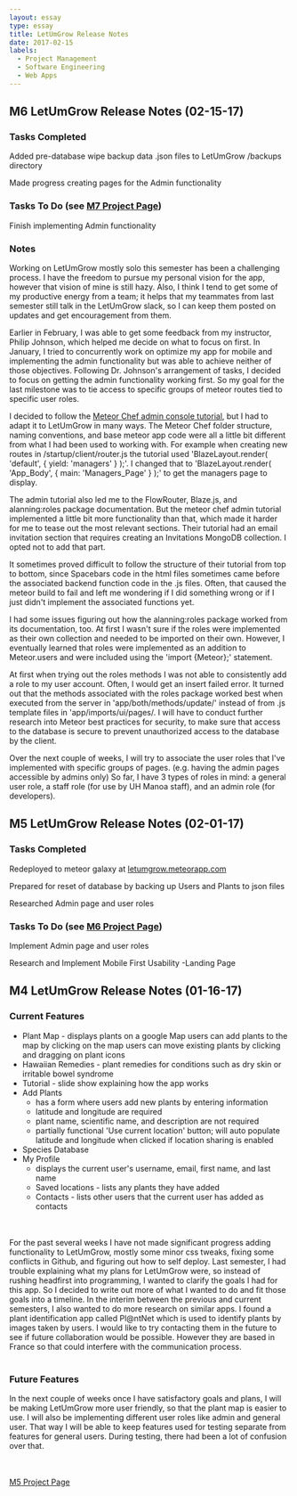 ```yaml
---
layout: essay
type: essay
title: LetUmGrow Release Notes
date: 2017-02-15
labels:
  - Project Management
  - Software Engineering
  - Web Apps
---
```




## M6 LetUmGrow Release Notes (02-15-17)

### Tasks Completed
Added pre-database wipe backup data .json files to LetUmGrow /backups directory

Made progress creating pages for the Admin functionality

### Tasks To Do (see <a href="https://github.com/LetUmGrow/LetUmGrow/projects/8">M7 Project Page</a>)
Finish implementing Admin functionality

### Notes
Working on LetUmGrow mostly solo this semester has been a challenging process. I have the freedom to pursue my personal vision for the app, however that vision of mine is still hazy. Also, I think I tend to get some of my productive energy from a team; it helps that my teammates from last semester still talk in the LetUmGrow slack, so I can keep them posted on updates and get encouragement from them.


Earlier in February, I was able to get some feedback from my instructor, Philip Johnson, which helped me decide on what to focus on first. In January, I tried to concurrently work on optimize my app for mobile and implementing the admin functionality but was able to achieve neither of those objectives. Following Dr. Johnson's arrangement of tasks, I decided to focus on getting the admin functionality working first. So my goal for the last milestone was to tie access to specific groups of meteor routes tied to specific user roles.


I decided to follow the <a href="https://themeteorchef.com/tutorials/building-a-user-admin">Meteor Chef admin console tutorial</a>, but I had to adapt it to LetUmGrow in many ways. The Meteor Chef folder structure, naming conventions, and base meteor app code were all a little bit different from what I had been used to working with. For example when creating new routes in /startup/client/router.js the tutorial used 'BlazeLayout.render( 'default', { yield: 'managers' } );'. I changed that to 'BlazeLayout.render( 'App_Body', { main: 'Managers_Page' } );' to get the managers page to display.


The admin tutorial also led me to the FlowRouter, Blaze.js, and alanning:roles package documentation.  But the meteor chef admin tutorial implemented a little bit more functionality than that, which made it harder for me to tease out the most relevant sections. Their tutorial had an email invitation section that requires creating an Invitations MongoDB collection. I opted not to add that part.


It sometimes proved difficult to follow the structure of their tutorial from top to bottom, since Spacebars code in the html files sometimes came before the associated backend function code in the .js files. Often, that caused the meteor build to fail and left me wondering if I did something wrong or if I just didn't implement the associated functions yet.


I had some issues figuring out how the alanning:roles package worked from its documentation, too. At first I wasn't sure if the roles were implemented as their own collection and needed to be imported on their own. However, I eventually learned that roles were implemented as an addition to Meteor.users and were included using the 'import {Meteor};' statement. 


At first when trying out the roles methods I was not able to consistently add a role to my user account. Often, I would get an insert failed error. It turned out that the methods associated with the roles package worked best when executed from the server in 'app/both/methods/update/' instead of from .js template files in 'app/imports/ui/pages/. I will have to conduct further research into Meteor best practices for security, to make sure that access to the database is secure to prevent unauthorized access to the database by the client.


Over the next couple of weeks, I will try to associate the user roles that I've implemented with specific groups of pages. (e.g. having the admin pages accessible by admins only) So far, I have 3 types of roles in mind: a general user role, a staff role (for use by UH Manoa staff), and an admin role (for developers).


## M5 LetUmGrow Release Notes (02-01-17)

### Tasks Completed
Redeployed to meteor galaxy at <a href="https://letumgrow.meteorapp.com">letumgrow.meteorapp.com</a>

Prepared for reset of database by backing up Users and Plants to json files

Researched Admin page and user roles

### Tasks To Do (see <a href="https://github.com/LetUmGrow/LetUmGrow/projects/7">M6 Project Page</a>)
Implement Admin page and user roles

Research and Implement Mobile First Usability
-Landing Page


## M4 LetUmGrow Release Notes (01-16-17)

### Current Features
<ul>
<li>Plant Map - displays plants on a google Map
  users can add plants to the map by clicking on the map
  users can move existing plants by clicking and dragging on plant icons</li>
<li>Hawaiian Remedies - plant remedies for conditions such as dry skin or irritable bowel syndrome</li>
<li>Tutorial - slide show explaining how the app works</li>
<li>Add Plants
   <ul>
      <li>has a form where users add new plants by entering information</li>
      <li>latitude and longitude are required</li>
      <li>plant name, scientific name, and description are not required</li>
      <li>partially functional 'Use current location' button; will auto populate latitude and longitude when clicked if location sharing is enabled</li>
   </ul>
 </li>
<li>Species Database</li>
<li>My Profile 
<ul><li> displays the current user's username, email, first name, and last name</li>
  <li> Saved locations - lists any plants they have added</li>
  <li> Contacts - lists other users that the current user has added as contacts</li>
  </ul>
  </li>
</ul>
<br><br>
For the past several weeks I have not made significant progress adding functionality to LetUmGrow, mostly some minor css tweaks, fixing some conflicts in Github, and figuring out how to self deploy. Last semester, I had trouble explaining what my plans for LetUmGrow were, so instead of rushing headfirst into programming, I wanted to clarify the goals I had for this app. So I decided to write out more of what I wanted to do and fit those goals into a timeline. In the interim between the previous and current semesters, I also wanted to do more research on similar apps. I found a plant identification app called Pl@ntNet which is used to identify plants by images taken by users. I would like to try contacting them in the future to see if future collaboration would be possible. However they are based in France so that could interfere with the communication process.
<br><br>

### Future Features
In the next couple of weeks once I have satisfactory goals and plans, I will be making LetUmGrow more user friendly, so that the plant map is easier to use. I will also be implementing different user roles like admin and general user. That way I will be able to keep features used for testing separate from features for general users. During testing, there had been a lot of confusion over that.

<br><br><a href="https://github.com/LetUmGrow/LetUmGrow/projects/6">M5 Project Page</a>